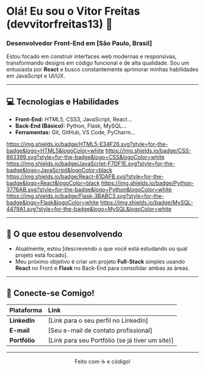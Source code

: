 # Olá! Eu sou o Vitor Freitas (devvitorfreitas13) 👋

### Desenvolvedor Front-End em [São Paulo, Brasil]

Estou focado em construir interfaces web modernas e responsivas, transformando designs em código funcional e de alta qualidade. Sou um entusiasta por **React** e busco constantemente aprimorar minhas habilidades em JavaScript e UI/UX.

---

## 💻 Tecnologias e Habilidades

* **Front-End:** HTML5, CSS3, JavaScript, React...
* **Back-End (Básico):** Python, Flask, MySQL...
* **Ferramentas:** Git, GitHub, VS Code, PyCharm...

https://img.shields.io/badge/HTML5-E34F26.svg?style=for-the-badge&logo=HTML5&logoColor=white
https://img.shields.io/badge/CSS-663399.svg?style=for-the-badge&logo=CSS&logoColor=white
https://img.shields.io/badge/JavaScript-F7DF1E.svg?style=for-the-badge&logo=JavaScript&logoColor=black
https://img.shields.io/badge/React-61DAFB.svg?style=for-the-badge&logo=React&logoColor=black
https://img.shields.io/badge/Python-3776AB.svg?style=for-the-badge&logo=Python&logoColor=white
https://img.shields.io/badge/Flask-3BABC3.svg?style=for-the-badge&logo=Flask&logoColor=white
https://img.shields.io/badge/MySQL-4479A1.svg?style=for-the-badge&logo=MySQL&logoColor=white

---

## 🌱 O que estou desenvolvendo

* Atualmente, estou [descrevendo o que você está estudando ou qual projeto está focado].
* Meu próximo objetivo é criar um projeto **Full-Stack** simples usando **React** no Front e **Flask** no Back-End para consolidar ambas as áreas.

---

## 🤝 Conecte-se Comigo!

| Plataforma | Link |
| :--- | :--- |
| **LinkedIn** | [Link para o seu perfil no LinkedIn] |
| **E-mail** | [Seu e-mail de contato profissional] |
| **Portfólio** | [Link para seu Portfólio (se já tiver um site)] |

---

<p align="center">
  Feito com ☕ e código!
</p>
